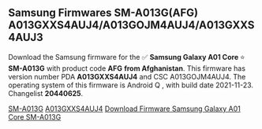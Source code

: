 <h2>Samsung Firmwares SM-A013G(AFG) A013GXXS4AUJ4/A013GOJM4AUJ4/A013GXXS4AUJ3</h2>
Download the Samsung firmware for the ✅ <strong>Samsung Galaxy A01 Core </strong> ⭐ <strong>SM-A013G</strong> with product code <strong>AFG</strong> <strong> from Afghanistan</strong>. This firmware has version number PDA <strong>A013GXXS4AUJ4</strong> and CSC A013GOJM4AUJ4. The operating system of this firmware is Android Q , with build date 2021-11-23. Changelist <strong>20440625</strong>.


[SM-A013G](https://samfirm.shop/samsung/model/SM-A013G)
[A013GXXS4AUJ4](https://samfirm.shop/samsung/pda/A013GXXS4AUJ4)
[Download Firmware Samsung Galaxy A01 Core SM-A013G](https://samfirm.shop/samsung/firmware/476784)

